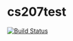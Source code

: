 # cs207test
[![Build Status](https://travis-ci.org/fpeng01/cs207test.svg?branch=master)](https://travis-ci.org/fpeng01/cs207test)
